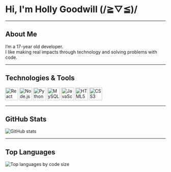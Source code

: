 # Hi, I'm Holly Goodwill (/≧▽≦)/

---

## About Me

I’m a 17-year old developer.  
I like making real impacts through technology and solving problems with code.

---

## Technologies & Tools

<img src="https://cdn.jsdelivr.net/gh/devicons/devicon/icons/react/react-original.svg" width="40" alt="React Native" />
<img src="https://cdn.jsdelivr.net/gh/devicons/devicon/icons/nodejs/nodejs-original.svg" width="40" alt="Node.js" />
<img src="https://cdn.jsdelivr.net/gh/devicons/devicon/icons/python/python-original.svg" width="40" alt="Python" />
<img src="https://cdn.jsdelivr.net/gh/devicons/devicon/icons/mysql/mysql-original.svg" width="40" alt="MySQL" />
<img src="https://cdn.jsdelivr.net/gh/devicons/devicon/icons/javascript/javascript-original.svg" width="40" alt="JavaScript" />
<img src="https://cdn.jsdelivr.net/gh/devicons/devicon/icons/html5/html5-original.svg" width="40" alt="HTML5" />
<img src="https://cdn.jsdelivr.net/gh/devicons/devicon/icons/css3/css3-original.svg" width="40" alt="CSS3" />

---

## GitHub Stats

<img src="https://github-readme-stats.vercel.app/api?username=HoGoodDev&show_icons=true&theme=radical" alt="GitHub stats" />

---

## Top Languages

<img src="https://github-readme-stats.vercel.app/api/top-langs/?username=HoGoodDev&langs_count=10&layout=compact&theme=radical" alt="Top languages by code size" />

